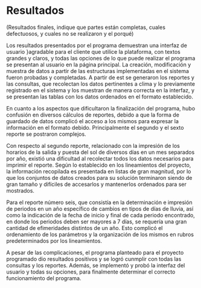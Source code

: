 # Resultados

(Resultados finales, indique que partes están completas, cuales defectuosos, y cuales no se realizaron y el porqué)

Los resultados presentados por el programa demuestran una interfaz de usuario 
}agradable para el cliente que utilice la plataforma, con textos grandes y claros, 
y todas las opciones de lo que puede realizar el programa se presentan al usuario 
en la página principal. La creación, modificación y muestra de datos a partir de las
estructuras implementadas en el sistema fueron probadas y completadas. A partir de
est se generaron los reportes y las consultas, que recolectan los datos pertinentes
a clima y lo previamente registrado en el sistema y los muestran de manera correcta 
en la interfaz, y se presentan las tablas con los datos ordenados en el formato 
establecido.

En cuanto a los aspectos que dificultaron la finalización del programa, hubo confusión 
en diversos cálculos de reportes, debido a que la forma de guardado de datos complicó 
el acceso a los mismos para expresar la información en el formato debido. Principalmente 
el segundo y el sexto reporte se postraron complejos.

Con respecto al segundo reporte, relacionado con la impresión de los horarios de la salida 
y puesta del sol de diversos días en un mes separados por año, existió una dificultad al 
recolectar todos los datos necesarios para imprimir el reporte. Según lo establecido 
en los lineamientos del proyecto, la información recopilada es presentada en listas de 
gran magnitud, por lo que los conjuntos de datos creados para su solución terminaron siendo 
de gran tamaño y difíciles de accesarlos y mantenerlos ordenados para ser mostrados.

Para el reporte número seis, que consistía en la determinación e impresión de periodos 
en un año específico de cambios en tipos de días de lluvia, así como la indicación de 
la fecha de inicio y final de cada periodo encontrado, en donde los periodos deben ser 
mayores a 7 días, se requería una gran cantidad de efimeridades distintos de un año. 
Esto complicó el ordenamiento de los parámetros y la organización de los mismos en 
rubros predeterminados por los lineamientos.

A pesar de las complicaciones, el programa planteado para el proyecto programado dio 
resultados positivos y se logró cunmplir con todas las consultas y los reportes. Además, 
se implementó y probó la interfaz del usuario y todas su opciones, para finalmente 
determinar el correcto funcionamiento del programa.